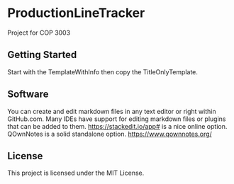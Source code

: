 # ProductionLineTracker
Project for COP 3003
## Getting Started

Start with the TemplateWithInfo then copy the TitleOnlyTemplate.   

## Software

You can create and edit markdown files in any text editor or right within GitHub.com. 
Many IDEs have support for editing markdown files or plugins that can be added to them.
https://stackedit.io/app# is a nice online option.
QOwnNotes is a solid standalone option. https://www.qownnotes.org/

## License

This project is licensed under the MIT License.
